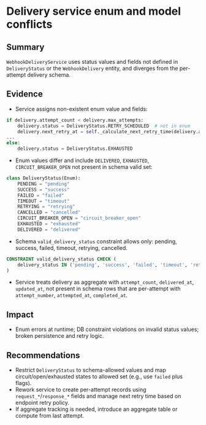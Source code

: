 # Delivery service enum and model conflicts

## Summary
`WebhookDeliveryService` uses status values and fields not defined in `DeliveryStatus` or the `WebhookDelivery` entity, and diverges from the per-attempt delivery schema.

## Evidence
- Service assigns non-existent enum value and fields:
```156:175:neo-commons/src/neo_commons/features/events/services/webhook_delivery_service.py
if delivery.attempt_count < delivery.max_attempts:
    delivery.status = DeliveryStatus.RETRY_SCHEDULED  # not in enum
    delivery.next_retry_at = self._calculate_next_retry_time(delivery.attempt_count)
...
else:
    delivery.status = DeliveryStatus.EXHAUSTED
```
- Enum values differ and include `DELIVERED`, `EXHAUSTED`, `CIRCUIT_BREAKER_OPEN` not present in schema valid set:
```16:27:neo-commons/src/neo_commons/features/events/entities/webhook_delivery.py
class DeliveryStatus(Enum):
    PENDING = "pending"
    SUCCESS = "success"
    FAILED = "failed"
    TIMEOUT = "timeout"
    RETRYING = "retrying"
    CANCELLED = "cancelled"
    CIRCUIT_BREAKER_OPEN = "circuit_breaker_open"
    EXHAUSTED = "exhausted"
    DELIVERED = "delivered"
```
- Schema `valid_delivery_status` constraint allows only: pending, success, failed, timeout, retrying, cancelled.
```249:253:NeoInfrastructure/migrations/flyway/admin/V1012__create_webhook_infrastructure.sql
CONSTRAINT valid_delivery_status CHECK (
    delivery_status IN ('pending', 'success', 'failed', 'timeout', 'retrying', 'cancelled')
)
```
- Service treats delivery as aggregate with `attempt_count`, `delivered_at`, `updated_at`, not present in schema rows that are per-attempt with `attempt_number`, `attempted_at`, `completed_at`.

## Impact
- Enum errors at runtime; DB constraint violations on invalid status values; broken persistence and retry logic.

## Recommendations
- Restrict `DeliveryStatus` to schema-allowed values and map circuit/open/exhausted states to allowed set (e.g., use `failed` plus flags).
- Rework service to create per-attempt records using `request_*`/`response_*` fields and manage next retry time based on endpoint retry policy.
- If aggregate tracking is needed, introduce an aggregate table or compute from last attempt.

